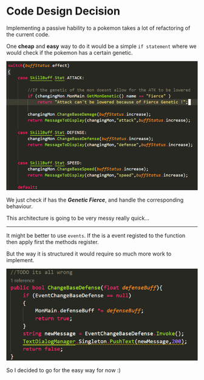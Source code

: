 # Code Design Decision

Implementing a passive hability to a pokemon takes a lot of refactoring of the current code.

One **cheap** and **easy** way to do it would be a simple `if statement` where we would check if the pokemon has a certain genetic.

![](codeDesignDecision.PNG)

We just check if has the ***Genetic Fierce***, and handle the corresponding behaviour.

This architecture is going to be very messy really quick...

---------

It might be better to use `events`.
If the is a event registed to the function then apply first the methods register.

But the way it is structured it would require so much more work to implement.

![](codeDesignDecision2.PNG)

So I decided to go for the easy way for now :)
